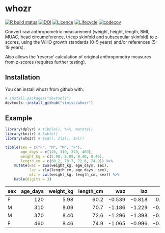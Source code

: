 
<!-- README.md is generated from README.Rmd. Please edit that file -->

# whozr

[![R build
status](https://github.com/simisc/whozr/workflows/R-CMD-check/badge.svg)](https://github.com/simisc/whozr/actions)
[![DOI](https://zenodo.org/badge/113995327.svg)](https://zenodo.org/badge/latestdoi/113995327)
[![Licence](https://img.shields.io/github/license/simisc/whozr)](https://github.com/simisc/whozr/blob/master/LICENSE)
[![Lifecycle](https://img.shields.io/badge/lifecycle-stable-brightgreen.svg)](https://www.tidyverse.org/lifecycle/#stable)
[![codecov](https://codecov.io/gh/simisc/whozr/branch/master/graph/badge.svg?token=OTFYOOXEVC)](https://codecov.io/gh/simisc/whozr)

Convert raw anthropometric measurement (weight, height, length, BMI,
MUAC, head circumeference, tricep skinfold and subscapular skinfold) to
z-scores, using the WHO growth standards (0-5 years) and/or references
(5-19 years).

Also allows the ‘reverse’ calculation of original anthropometry measures
from z-scores (requires further testing).

## Installation

You can install whozr from github with:

``` r
# install.packages("devtools")
devtools::install_github("simisc/whozr")
```

## Example

``` r
library(dplyr) # tibble(), %>%, mutate()
library(knitr) # kable()
library(whozr) # zwa(), zla(), zwl()
```

``` r
tibble(sex = c("F", "M", "M", "F"),
       age_days = c(120, 310, 370, 460),
       weight_kg = c(5.98, 8.09, 8.40, 8.46),
       length_cm = c(60.2, 70.7, 72.6, 74.9)) %>%
    mutate(waz = zwa(weight_kg, age_days, sex),
           laz = zla(length_cm, age_days, sex),
           wlz = zwl(weight_kg, length_cm, sex)) %>%
    kable(digits = 3)
```

| sex | age\_days | weight\_kg | length\_cm |     waz |     laz |     wlz |
| :-- | --------: | ---------: | ---------: | ------: | ------: | ------: |
| F   |       120 |       5.98 |       60.2 | \-0.539 | \-0.818 |   0.101 |
| M   |       310 |       8.09 |       70.7 | \-1.186 | \-1.229 | \-0.723 |
| M   |       370 |       8.40 |       72.6 | \-1.296 | \-1.398 | \-0.846 |
| F   |       460 |       8.46 |       74.9 | \-1.065 | \-0.996 | \-0.859 |
